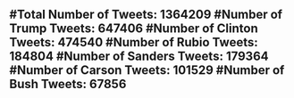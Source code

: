 #Total Number of Tweets: 1364209 
#Number of Trump Tweets: 647406
#Number of Clinton Tweets: 474540
#Number of Rubio Tweets: 184804
#Number of Sanders Tweets: 179364
#Number of Carson Tweets: 101529
#Number of Bush Tweets: 67856
---
